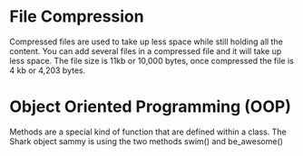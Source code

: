 # File Compression
Compressed files are used to take up less space while still holding all the content. You can add several files in a compressed file and it will take up less space.
The file size is 11kb or 10,000 bytes, once compressed the file is 4 kb or 4,203 bytes.
# Object Oriented Programming (OOP)
Methods are a special kind of function that are defined within a class. The Shark object sammy is using the two methods swim() and be_awesome()
